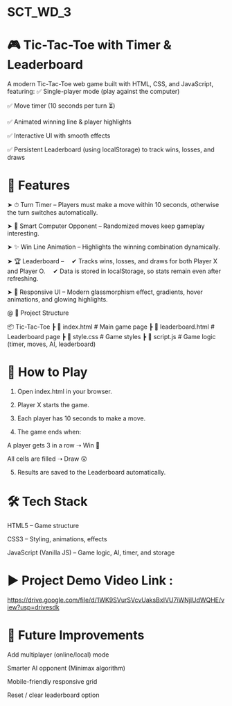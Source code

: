 # SCT_WD_3

# 🎮 Tic-Tac-Toe with Timer & Leaderboard

A modern Tic-Tac-Toe web game built with HTML, CSS, and JavaScript, featuring:
✅ Single-player mode (play against the computer)

✅ Move timer (10 seconds per turn ⏳)

✅ Animated winning line & player highlights

✅ Interactive UI with smooth effects

✅ Persistent Leaderboard (using localStorage) to track wins, losses, and draws


# 🚀 Features

➤ ⏱ Turn Timer – Players must make a move within 10 seconds, otherwise the turn switches automatically.

➤ 🤖 Smart Computer Opponent – Randomized moves keep gameplay interesting.

➤ ✨ Win Line Animation – Highlights the winning combination dynamically.

➤ 🏆 Leaderboard –
 ✔ Tracks wins, losses, and draws for both Player X and Player O.
 ✔ Data is stored in localStorage, so stats remain even after refreshing.
 
➤ 📱 Responsive UI – Modern glassmorphism effect, gradients, hover animations, and glowing highlights.


@ 📂 Project Structure

📦 Tic-Tac-Toe
 ┣ 📜 index.html         # Main game page
 ┣ 📜 leaderboard.html   # Leaderboard page
 ┣ 📜 style.css          # Game styles
 ┣ 📜 script.js          # Game logic (timer, moves, AI, leaderboard)


# 🎯 How to Play

1. Open index.html in your browser.

2. Player X starts the game.

3. Each player has 10 seconds to make a move.

4. The game ends when:

A player gets 3 in a row ➝ Win 🎉

All cells are filled ➝ Draw 😲

5. Results are saved to the Leaderboard automatically.

# 🛠 Tech Stack

HTML5 – Game structure

CSS3 – Styling, animations, effects

JavaScript (Vanilla JS) – Game logic, AI, timer, and storage

# ▶ Project Demo Video Link :
https://drive.google.com/file/d/1WK9SVurSVcvUaksBxIVU7iWNjlUdWQHE/view?usp=drivesdk
 
# 🌟 Future Improvements

Add multiplayer (online/local) mode

Smarter AI opponent (Minimax algorithm)

Mobile-friendly responsive grid

Reset / clear leaderboard option
